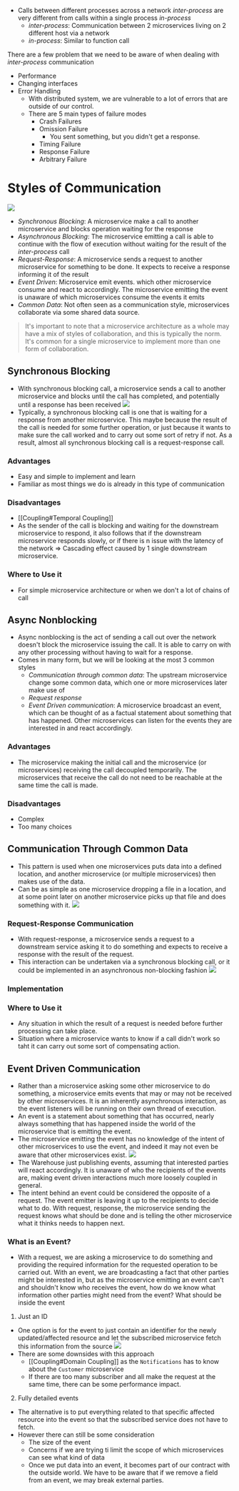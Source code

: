 
- Calls between different processes across a network *inter-process* are very different from calls within a single process *in-process*
	- *inter-process*: Communication between 2 microservices living on 2 different host via a network
	- *in-process*: Similar to function call

There are a few problem that we need to be aware of when dealing with *inter-process* communication
- Performance
- Changing interfaces
- Error Handling
	- With distributed system, we are vulnerable to a lot of errors that are outside of our control.
	- There are 5 main types of failure modes
		- Crash Failures
		- Omission Failure
			- You sent something, but you didn't get a response.
		- Timing Failure
		- Response Failure
		- Arbitrary Failure

# Styles of Communication
![](https://i.imgur.com/ip0BWdq.png)

- *Synchronous Blocking*: A microservice make a call to another microservice and blocks operation waiting for the response
- *Asynchronous Blocking*: The microservice emitting a call is able to continue with the flow of execution without waiting for the result of the *inter-process* call
- *Request-Response*: A microservice sends a request to another microservice for something to be done. It expects to receive a response informing it of the result 
- *Event Driven*: Microservice emit events. which other microservice consume and react to accordingly. The microservice emitting the event is unaware of which microservices consume the events it emits
- *Common Data*: Not often seen as a communication style, microservices collaborate via some shared data source.

> It's important to note that a microservice architecture as a whole may have a mix of styles of collaboration, and this is typically the norm. It's common for a single microservice to implement more than one form of collaboration.

## Synchronous Blocking
- With synchronous blocking call, a microservice sends a call to another microservice and blocks until the call has completed, and potentially until a response has been received
![](https://i.imgur.com/nunGwHw.png)
- Typically, a synchronous blocking call is one that is waiting for a response from another microservice. This maybe because the result of the call is needed for some further operation, or just because it wants to make sure the call worked and to carry out some sort of retry if not. As a result, almost all synchronous blocking call is a request-response call.
### Advantages
- Easy and simple to implement and learn
- Familiar as most things we do is already in this type of communication
### Disadvantages
- [[Coupling#Temporal Coupling]]
- As the sender of the call is blocking and waiting for the downstream microservice to respond, it also follows that if the downstream microservice responds slowly, or if there is n issue with the latency of the network => Cascading effect caused by 1 single downstream microservice.
### Where to Use it
- For simple microservice architecture or when we don't a lot of chains of call

## Async Nonblocking
- Async nonblocking is the act of sending a call out over the network doesn't block the microservice issuing the call. It is able to carry on with any other processing without having to wait for a response.
- Comes in many form, but we will be looking at the most 3 common styles
	- *Communication through common data*: The upstream microservice change some common data, which one or more microservices later make use of
	- *Request response*
	- *Event Driven communication*: A microservice broadcast an event, which can be thought of as a factual statement about something that has happened. Other microservices can listen for the events they are interested in and react accordingly.
### Advantages
- The microservice making the initial call and the microservice (or microservices) receiving the call decoupled temporarily. The microservices that receive the call do not need to be reachable at the same time the call is made.
### Disadvantages
- Complex
- Too many choices

## Communication Through Common Data
- This pattern is used when one microservices puts data into a defined location, and another microservice (or multiple microservices) then makes use of the data.
- Can be as simple as one microservice dropping a file in a location, and at some point later on another microservice picks up that file and does something with it.
![](https://i.imgur.com/IPErp4F.png)

### Request-Response Communication
- With request-response, a microservice sends a request to a downstream service asking it to do something and expects to receive a response with the result of the request.
- This interaction can be undertaken via a synchronous blocking call, or it could be implemented in an asynchronous non-blocking fashion
![](https://i.imgur.com/BT0m53H.png)
### Implementation
### Where to Use it
- Any situation in which the result of a request is needed before further processing can take place.
- Situation where a microservice wants to know if a call didn't work so taht it can carry out some sort of compensating action.

## Event Driven Communication
- Rather than a microservice asking some other microservice to do something, a microservice emits events that may or may not be received by other microservices. It is an inherently asynchronous interaction, as the event listeners will be running on their own thread of execution.
- An event is a statement about something that has occurred, nearly always something that has happened inside the world of the microservice that is emitting the event.
- The microservice emitting the event has no knowledge of the intent of other microservices to use the event, and indeed it may not even be aware that other microservices exist.
![](https://i.imgur.com/rNFHnkP.png)
- The Warehouse just publishing events, assuming that interested parties will react accordingly. It is unaware of who the recipients of the events are, making event driven interactions much more loosely coupled in general.
- The intent behind an event could be considered the opposite of a request. The event emitter is leaving it up to the recipients to decide what to do. With request, response, the microservice sending the request knows what should be done and is telling the other microservice what it thinks needs to happen next.
### What is an Event?
- With a request, we are asking a microservice to do something and providing the required information for the requested operation to be carried out. With an event, we are broadcasting a fact that other parties might be interested in, but as the microservice emitting an event can't and shouldn't know who receives the event, how do we know what information other parties might need from the event? What should be inside the event

1. Just an ID
- One option is for the event to just contain an identifier for the newly updated/affected resource and let the subscribed microservice fetch this information from the source
![](https://i.imgur.com/OtmOOKZ.png)
- There are some downsides with this approach
	- [[Coupling#Domain Coupling]] as the `Notifications` has to know about the `Customer` microservice
	- If there are too many subscriber and all make the request at the same time, there can be some performance impact.
2. Fully detailed events
- The alternative is to put everything related to that specific affected resource into the event so that the subscribed service does not have to fetch. 
- However there can still be some consideration
	- The size of the event
	- Concerns if we are trying ti limit the scope of which microservices can see what kind of data
	- Once we put data into an event, it becomes part of our contract with the outside world. We have to be aware that if we remove a field from an event, we may break external parties. 